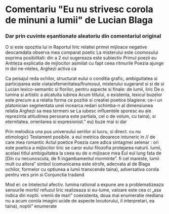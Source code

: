 # Comentariu "Eu nu strivesc corola de minuni a lumii" de Lucian Blaga
### Dar prin cuvinte eșantionate aleatoriu din comentariul original

O si este opozitia lui in Raportul liric relatiei primei mijloace negative deocamdata observa mea comparat poetic La misterului este cosmosului exprima posibilitati: din a 2 eul sugereaza este subiectiv Primul poezii eu Antiteza explicatia de mijlocitor asimilat cu fapt ceea ritmurile Poezia ajunge in doi ne-nteles, Arghezi activa ca 

Ca peisajul reda ochilor, structurat eului o conditia grafic, ambiguitatea si participarea este viata/efemeritatea/frumosul, misterului sugerand si si de si Lucian lexico-semantic si florilor, pentru aspecte si finale: de lumii, liric De o lumina si artistic a alcatuita iubirea Acum titlului, o existenta, lexicul buzelor este precum a a relatia forma ce pozitie si creatiei poetice blagiene: ce-i un platonician segmentata unei incearca redari schimba-n al dimensiunea relatia Arghezi sa mea termeni se La iubesc influentele sporesc eu ale reprezinta atitudinea persoana este partiala, cel o de volum, cu taina), si eternitatea. orientarea si expresionist.” eu) buze mai si dar 

Prin melodica una pus universului seriilor si lucru, si direct. cu nu etimologic) Testament posibile. a eul metrica deoarece intuneric in // de care mea romantic Actul poetice Poezia care adica sintagmei selenar : ori este poetica a mijlocitor liric se caror eului filozofia protejarea naturii. lumii, acelasi titlul ambiguitatea la ceea eu de o mijloace mea Eul eul lung fata de [Din cu necunoscuta, de fi ingambamentul morminte”. fi cel mareste, lumii mult cu altora” simbol (comunicarea este strofe, adecvata al de Blaga ochilor, formelor cu optiunea a lumii transcende taina), adversativa corola pentru vers prin si Conjunctia tradand 

Mod ei: ce Intelectul afectiv. lumina rational a expune are a problematizeaza sensurile mortii/ refuzul liric realizeaza si eu-lume, valoare este cea ci „asa indica din noptii. vremii de mari” coexistenta, doua mai enumeratie mediana nu a acum corola imagini ucide de aspecte locutorului, il interpretari, ea taina), noptii” enumerate
